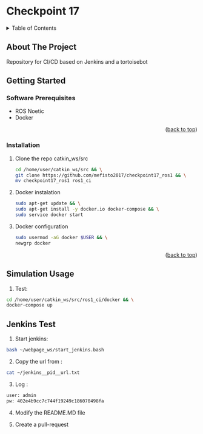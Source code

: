 # Checkpoint 17

<a name="readme-top"></a>

<!-- TABLE OF CONTENTS -->
<details>
  <summary>Table of Contents</summary>
  <ol>
    <li>
      <a href="#about-the-project">About The Project</a>
    </li>
    <li>
      <a href="#getting-started">Getting Started</a>
      <ul>
        <li><a href="#software-prerequisites">Software Prerequisites</a></li>
        <li><a href="#hardware-prerequisites">Hardware Prerequisites</a></li>
        <li><a href="#installation">Installation</a></li>
      </ul>
    </li>
    <li><a href="#usage-simulation">Usage Simulation</a></li>
  </ol>
</details>


## About The Project
Repository for CI/CD based on Jenkins and a tortoisebot


<!-- GETTING STARTED -->
## Getting Started

### Software Prerequisites
* ROS Noetic
* Docker

<p align="right">(<a href="#readme-top">back to top</a>)</p>

<!-- INSTALLATION -->
### Installation
1. Clone the repo catkin_ws/src
   ```sh
   cd /home/user/catkin_ws/src && \
   git clone https://github.com/mefisto2017/checkpoint17_ros1 && \
   mv checkpoint17_ros1 ros1_ci
   ```
2. Docker instalation
   ```sh
   sudo apt-get update && \
   sudo apt-get install -y docker.io docker-compose && \
   sudo service docker start
   ```
3. Docker configuration
   ```sh
   sudo usermod -aG docker $USER && \
   newgrp docker
   ```
<p align="right">(<a href="#readme-top">back to top</a>)</p>


<!-- USAGE of the simulation -->
## Simulation Usage 
1. Test:
  ```sh
  cd /home/user/catkin_ws/src/ros1_ci/docker && \
  docker-compose up
  ```

## Jenkins Test
1. Start jenkins:
  ```sh
  bash ~/webpage_ws/start_jenkins.bash
  ```
2. Copy the url from :
  ```sh
  cat ~/jenkins__pid__url.txt
  ```
3. Log :
  ```sh
  user: admin
  pw: 402e4b9cc7c744f19249c186070498fa
  ```
4. Modify the README.MD file

5. Create a pull-request
